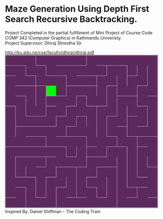 # Maze Generation Using Depth First Search Recursive Backtracking.
<p>Project Completed in the partial fulfillment of Mini Project of Course Code COMP 342 (Computer Graphics) in Kathmandu Univeristy. <br>Project Supervisor: Dhiraj Shrestha Sir </p>
<a href = 'http://ku.edu.np/cse/faculty/dhiraj/dhiraj.pdf'>http://ku.edu.np/cse/faculty/dhiraj/dhiraj.pdf</a>
<img src = 'mazegenerated.PNG'>
<span>Inspired By: Daniel Shiffman - The Coding Train </span>
